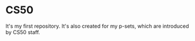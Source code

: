# CS50
It's my first repository. It's also created for my p-sets, which are introduced by CS50 staff.
